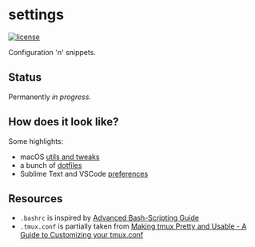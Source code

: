 # settings

  [![license][license-image]][license-url]

Configuration 'n' snippets.

## Status

Permanently *in progress*.

## How does it look like?

Some highlights:
* macOS [utils and tweaks](/env-howto/macos/fresh-setup.md)
* a bunch of [dotfiles](/dotfiles/README.md)
* Sublime Text and VSCode [preferences](/code-editors/README.md)

## Resources

* `.bashrc` is inspired by [Advanced Bash-Scripting Guide](http://tldp.org/LDP/abs/html/sample-bashrc.html)
* `.tmux.conf` is partially taken from [Making tmux Pretty and Usable - A Guide to Customizing your tmux.conf](http://www.hamvocke.com/blog/a-guide-to-customizing-your-tmux-conf)

[license-image]: https://img.shields.io/github/license/oleksmarkh/settings.svg?style=flat-square
[license-url]: https://github.com/oleksmarkh/settings/blob/master/LICENSE
